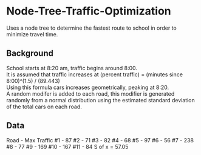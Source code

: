 # Node-Tree-Traffic-Optimization
Uses a node tree to determine the fastest route to school in order to minimize travel time.

<h2>Background</h2>
School starts at 8:20 am, traffic begins around 8:00. <br>
It is assumed that traffic increases at (percent traffic) = (minutes since 8:00)^(1.5) / (89.443) <br>
Using this formula cars increases geometrically, peaking at 8:20. <br>
A random modifer is added to each road, this modifier is generated randomly from a normal distribution using the estimated standard deviation of the total cars on each road. <br>

<h2>Data</h2>
<table>
Road - Max Traffic
  #1 - 87
  #2 - 71
  #3 - 82
  #4 - 68
  #5 - 97
  #6 - 56
  #7 - 238
  #8 - 77
  #9 - 169
  #10 - 167
  #11 - 84
S of x = 57.05
